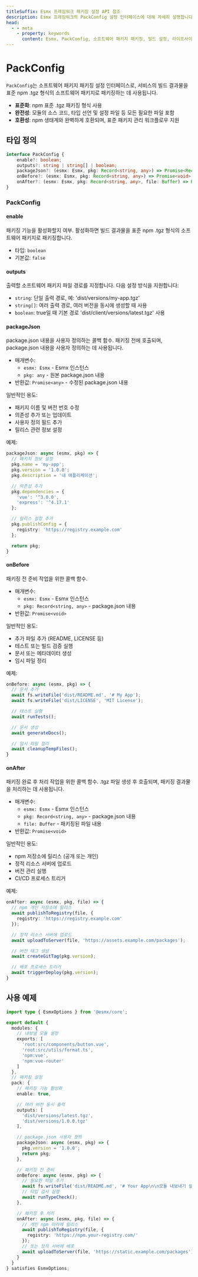 ```yaml
---
titleSuffix: Esmx 프레임워크 패키징 설정 API 참조
description: Esmx 프레임워크의 PackConfig 설정 인터페이스에 대해 자세히 설명합니다. 소프트웨어 패키지 패키징 규칙, 출력 설정 및 라이프사이클 훅을 포함하여 개발자가 표준화된 빌드 프로세스를 구현할 수 있도록 도와줍니다.
head:
  - - meta
    - property: keywords
      content: Esmx, PackConfig, 소프트웨어 패키지 패키징, 빌드 설정, 라이프사이클 훅, 패키징 설정, 웹 애플리케이션 프레임워크
---
```


# PackConfig

`PackConfig`는 소프트웨어 패키지 패키징 설정 인터페이스로, 서비스의 빌드 결과물을 표준 npm .tgz 형식의 소프트웨어 패키지로 패키징하는 데 사용됩니다.

- **표준화**: npm 표준 .tgz 패키징 형식 사용
- **완전성**: 모듈의 소스 코드, 타입 선언 및 설정 파일 등 모든 필요한 파일 포함
- **호환성**: npm 생태계와 완벽하게 호환되며, 표준 패키지 관리 워크플로우 지원

## 타입 정의

```ts
interface PackConfig {
    enable?: boolean;
    outputs?: string | string[] | boolean;
    packageJson?: (esmx: Esmx, pkg: Record<string, any>) => Promise<Record<string, any>>;
    onBefore?: (esmx: Esmx, pkg: Record<string, any>) => Promise<void>;
    onAfter?: (esmx: Esmx, pkg: Record<string, any>, file: Buffer) => Promise<void>;
}
```

### PackConfig

#### enable

패키징 기능을 활성화할지 여부. 활성화하면 빌드 결과물을 표준 npm .tgz 형식의 소프트웨어 패키지로 패키징합니다.

- 타입: `boolean`
- 기본값: `false`

#### outputs

출력할 소프트웨어 패키지 파일 경로를 지정합니다. 다음 설정 방식을 지원합니다:
- `string`: 단일 출력 경로, 예: 'dist/versions/my-app.tgz'
- `string[]`: 여러 출력 경로, 여러 버전을 동시에 생성할 때 사용
- `boolean`: true일 때 기본 경로 'dist/client/versions/latest.tgz' 사용

#### packageJson

package.json 내용을 사용자 정의하는 콜백 함수. 패키징 전에 호출되며, package.json 내용을 사용자 정의하는 데 사용됩니다.

- 매개변수:
  - `esmx: Esmx` - Esmx 인스턴스
  - `pkg: any` - 원본 package.json 내용
- 반환값: `Promise<any>` - 수정된 package.json 내용

일반적인 용도:
- 패키지 이름 및 버전 번호 수정
- 의존성 추가 또는 업데이트
- 사용자 정의 필드 추가
- 릴리스 관련 정보 설정

예제:
```ts
packageJson: async (esmx, pkg) => {
  // 패키지 정보 설정
  pkg.name = 'my-app';
  pkg.version = '1.0.0';
  pkg.description = '내 애플리케이션';

  // 의존성 추가
  pkg.dependencies = {
    'vue': '^3.0.0',
    'express': '^4.17.1'
  };

  // 릴리스 설정 추가
  pkg.publishConfig = {
    registry: 'https://registry.example.com'
  };

  return pkg;
}
```

#### onBefore

패키징 전 준비 작업을 위한 콜백 함수.

- 매개변수:
  - `esmx: Esmx` - Esmx 인스턴스
  - `pkg: Record<string, any>` - package.json 내용
- 반환값: `Promise<void>`

일반적인 용도:
- 추가 파일 추가 (README, LICENSE 등)
- 테스트 또는 빌드 검증 실행
- 문서 또는 메타데이터 생성
- 임시 파일 정리

예제:
```ts
onBefore: async (esmx, pkg) => {
  // 문서 추가
  await fs.writeFile('dist/README.md', '# My App');
  await fs.writeFile('dist/LICENSE', 'MIT License');

  // 테스트 실행
  await runTests();

  // 문서 생성
  await generateDocs();

  // 임시 파일 정리
  await cleanupTempFiles();
}
```

#### onAfter

패키징 완료 후 처리 작업을 위한 콜백 함수. .tgz 파일 생성 후 호출되며, 패키징 결과물을 처리하는 데 사용됩니다.

- 매개변수:
  - `esmx: Esmx` - Esmx 인스턴스
  - `pkg: Record<string, any>` - package.json 내용
  - `file: Buffer` - 패키징된 파일 내용
- 반환값: `Promise<void>`

일반적인 용도:
- npm 저장소에 릴리스 (공개 또는 개인)
- 정적 리소스 서버에 업로드
- 버전 관리 실행
- CI/CD 프로세스 트리거

예제:
```ts
onAfter: async (esmx, pkg, file) => {
  // npm 개인 저장소에 릴리스
  await publishToRegistry(file, {
    registry: 'https://registry.example.com'
  });

  // 정적 리소스 서버에 업로드
  await uploadToServer(file, 'https://assets.example.com/packages');

  // 버전 태그 생성
  await createGitTag(pkg.version);

  // 배포 프로세스 트리거
  await triggerDeploy(pkg.version);
}
```

## 사용 예제

```ts title="entry.node.ts"
import type { EsmxOptions } from '@esmx/core';

export default {
  modules: {
    // 내보낼 모듈 설정
    exports: [
      'root:src/components/button.vue',
      'root:src/utils/format.ts',
      'npm:vue',
      'npm:vue-router'
    ]
  },
  // 패키징 설정
  pack: {
    // 패키징 기능 활성화
    enable: true,

    // 여러 버전 동시 출력
    outputs: [
      'dist/versions/latest.tgz',
      'dist/versions/1.0.0.tgz'
    ],

    // package.json 사용자 정의
    packageJson: async (esmx, pkg) => {
      pkg.version = '1.0.0';
      return pkg;
    },

    // 패키징 전 준비
    onBefore: async (esmx, pkg) => {
      // 필요한 파일 추가
      await fs.writeFile('dist/README.md', '# Your App\n\n모듈 내보내기 설명...');
      // 타입 검사 실행
      await runTypeCheck();
    },

    // 패키징 후 처리
    onAfter: async (esmx, pkg, file) => {
      // 개인 npm 미러에 릴리스
      await publishToRegistry(file, {
        registry: 'https://npm.your-registry.com/'
      });
      // 또는 정적 서버에 배포
      await uploadToServer(file, 'https://static.example.com/packages');
    }
  }
} satisfies EsmxOptions;
```